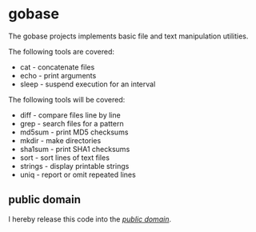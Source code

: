 gobase
======

The gobase projects implements basic file and text manipulation utilities.

The following tools are covered:

   * cat - concatenate files
   * echo - print arguments
   * sleep - suspend execution for an interval

The following tools will be covered:

   * diff - compare files line by line
   * grep - search files for a pattern
   * md5sum - print MD5 checksums
   * mkdir - make directories
   * sha1sum - print SHA1 checksums
   * sort - sort lines of text files
   * strings - display printable strings
   * uniq - report or omit repeated lines

public domain
-------------

I hereby release this code into the *[public domain][]*.

[public domain]: https://creativecommons.org/publicdomain/zero/1.0/
